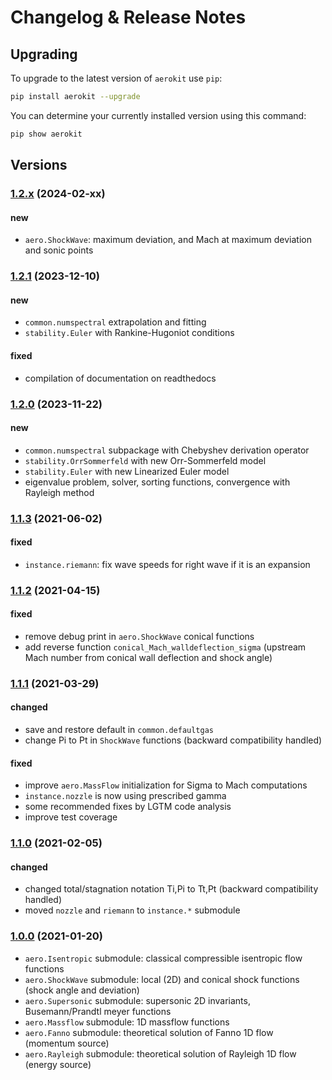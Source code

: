 # Changelog & Release Notes

## Upgrading

To upgrade to the latest version of `aerokit` use `pip`:

```bash
pip install aerokit --upgrade
```

You can determine your currently installed version using this command:

```bash
pip show aerokit
```

## Versions

### [1.2.x](https://pypi.org/project/aerokit/) (2024-02-xx)

#### new

- `aero.ShockWave`: maximum deviation, and Mach at maximum deviation and sonic points

### [1.2.1](https://pypi.org/project/aerokit/) (2023-12-10)

#### new

- `common.numspectral` extrapolation and fitting
- `stability.Euler` with Rankine-Hugoniot conditions

#### fixed

- compilation of documentation on readthedocs
 
### [1.2.0](https://pypi.org/project/aerokit/) (2023-11-22)

#### new

- `common.numspectral` subpackage with Chebyshev derivation operator
- `stability.OrrSommerfeld` with new Orr-Sommerfeld model
- `stability.Euler` with new Linearized Euler model
- eigenvalue problem, solver, sorting functions, convergence with Rayleigh method

### [1.1.3](https://pypi.org/project/aerokit/) (2021-06-02)

#### fixed

- `instance.riemann`: fix wave speeds for right wave if it is an expansion

### [1.1.2](https://pypi.org/project/aerokit/) (2021-04-15)

#### fixed

- remove debug print in `aero.ShockWave` conical functions
- add reverse function `conical_Mach_walldeflection_sigma` (upstream Mach number from conical wall deflection and shock angle)

### [1.1.1](https://pypi.org/project/aerokit/) (2021-03-29)

#### changed

- save and restore default in `common.defaultgas`
- change Pi to Pt in `ShockWave` functions (backward compatibility handled)

#### fixed

- improve `aero.MassFlow` initialization for Sigma to Mach computations
- `instance.nozzle` is now using prescribed gamma
- some recommended fixes by LGTM code analysis
- improve test coverage

### [1.1.0](https://pypi.org/project/aerokit/) (2021-02-05)

#### changed

- changed total/stagnation notation Ti,Pi to Tt,Pt (backward compatibility handled)
- moved `nozzle` and `riemann` to `instance.*` submodule 

### [1.0.0](https://pypi.org/project/aerokit/) (2021-01-20)

- `aero.Isentropic` submodule: classical compressible isentropic flow functions
- `aero.ShockWave` submodule: local (2D) and conical shock functions (shock angle and deviation)
- `aero.Supersonic` submodule: supersonic 2D invariants, Busemann/Prandtl meyer functions
- `aero.Massflow` submodule: 1D massflow functions
- `aero.Fanno` submodule: theoretical solution of Fanno 1D flow (momentum source)
- `aero.Rayleigh` submodule: theoretical solution of Rayleigh 1D flow (energy source)
